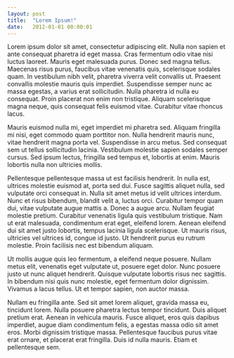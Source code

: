 ```yaml
---
layout: post
title:  "Lorem Ipsum!"
date:   2012-01-01 00:00:01
---
```


Lorem ipsum dolor sit amet, consectetur adipiscing elit. Nulla non sapien et ante consequat pharetra id eget massa. Cras fermentum odio vitae nisi luctus laoreet. Mauris eget malesuada purus. Donec sed magna tellus. Maecenas risus purus, faucibus vitae venenatis quis, scelerisque sodales quam. In vestibulum nibh velit, pharetra viverra velit convallis ut. Praesent convallis molestie mauris quis imperdiet. Suspendisse semper nunc ac massa egestas, a varius erat sollicitudin. Nulla pharetra id nulla eu consequat. Proin placerat non enim non tristique. Aliquam scelerisque magna neque, quis consequat felis euismod vitae. Curabitur vitae rhoncus lacus.

Mauris euismod nulla mi, eget imperdiet mi pharetra sed. Aliquam fringilla mi nisi, eget commodo quam porttitor non. Nulla hendrerit mauris nunc, vitae hendrerit magna porta vel. Suspendisse in arcu metus. Sed consequat sem ut tellus sollicitudin lacinia. Vestibulum molestie sapien sodales semper cursus. Sed ipsum lectus, fringilla sed tempus et, lobortis at enim. Mauris lobortis nulla non ultricies mollis.

Pellentesque pellentesque massa ut est facilisis hendrerit. In nulla est, ultrices molestie euismod at, porta sed dui. Fusce sagittis aliquet nulla, sed vulputate orci consequat in. Nulla sit amet metus id velit ultrices interdum. Nunc et risus bibendum, blandit velit a, luctus orci. Curabitur tempor quam dui, vitae vulputate augue mattis a. Donec a augue arcu. Nullam feugiat molestie pretium. Curabitur venenatis ligula quis vestibulum tristique. Nam ut erat malesuada, condimentum erat eget, eleifend lorem. Aenean eleifend dui sit amet justo lobortis, tempus lacinia ligula scelerisque. Ut mauris risus, ultricies vel ultrices id, congue id justo. Ut hendrerit purus eu rutrum molestie. Proin facilisis nec est bibendum aliquam.

Ut mollis augue quis leo fermentum, a eleifend neque posuere. Nullam metus elit, venenatis eget vulputate ut, posuere eget dolor. Nunc posuere justo ut nunc aliquet hendrerit. Quisque vulputate lobortis risus nec sagittis. In bibendum nisi quis nunc molestie, eget fermentum dolor dignissim. Vivamus a lacus tellus. Ut et tempor sapien, non auctor massa.

Nullam eu fringilla ante. Sed sit amet lorem aliquet, gravida massa eu, tincidunt lorem. Nulla posuere pharetra lectus tempor tincidunt. Duis aliquet pretium erat. Aenean in vehicula mauris. Fusce aliquet, eros quis dapibus imperdiet, augue diam condimentum felis, a egestas massa odio sit amet eros. Morbi dignissim tristique massa. Pellentesque faucibus purus vitae erat ornare, et placerat erat fringilla. Duis id nulla mauris. Etiam et pellentesque sem. 